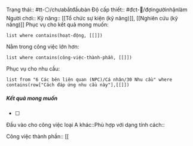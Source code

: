Trạng thái:: #tt-⚪/chưabắtđầubàn
Độ cấp thiết:: #đct-🍃/đợingườinhậnlàm 
Người chơi::
Kỹ năng:: [[Tổ chức sự kiện (kỹ năng)]], [[Nghiên cứu (kỹ năng)]]
Phục vụ cho kết quả mong muốn:
```dataview
list where contains(hoạt-động, [[]])
```
Nằm trong công việc lớn hơn:
```dataview
list where contains(công-việc-thành-phần, [[]])
```
Phục vụ cho nhu cầu:
```dataview
list from "6 Các bên liên quan (NPC)/Cá nhân/30 Nhu cầu" where contains(row["Cách đáp ứng nhu cầu này"],[[]])
```

##### Kết quả mong muốn
- [ ] 
Đầu vào cho công việc loại A khác::Phù hợp với dạng tính cách::

Công việc thành phần:: [[